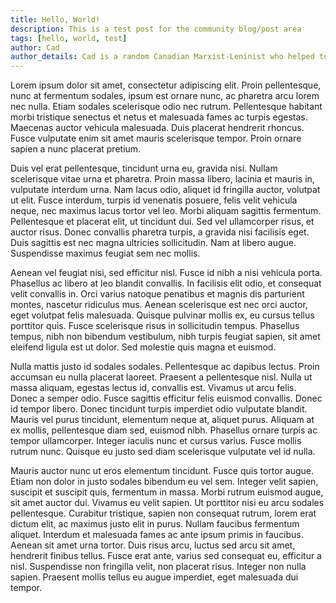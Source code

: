 ```yaml
---
title: Hello, World!
description: This is a test post for the community blog/post area
tags: [hello, world, test]
author: Cad
author_details: Cad is a random Canadian Marxist-Leninist who helped to build this website.
---
```


Lorem ipsum dolor sit amet, consectetur adipiscing elit. Proin pellentesque, nunc at fermentum sodales, ipsum est ornare nunc, ac pharetra arcu lorem nec nulla. Etiam sodales scelerisque odio nec rutrum. Pellentesque habitant morbi tristique senectus et netus et malesuada fames ac turpis egestas. Maecenas auctor vehicula malesuada. Duis placerat hendrerit rhoncus. Fusce vulputate enim sit amet mauris scelerisque tempor. Proin ornare sapien a nunc placerat pretium.

Duis vel erat pellentesque, tincidunt urna eu, gravida nisi. Nullam scelerisque vitae urna et pharetra. Proin massa libero, lacinia et mauris in, vulputate interdum urna. Nam lacus odio, aliquet id fringilla auctor, volutpat ut elit. Fusce interdum, turpis id venenatis posuere, felis velit vehicula neque, nec maximus lacus tortor vel leo. Morbi aliquam sagittis fermentum. Pellentesque et placerat elit, ut tincidunt dui. Sed vel ullamcorper risus, et auctor risus. Donec convallis pharetra turpis, a gravida nisi facilisis eget. Duis sagittis est nec magna ultricies sollicitudin. Nam at libero augue. Suspendisse maximus feugiat sem nec mollis.

Aenean vel feugiat nisi, sed efficitur nisl. Fusce id nibh a nisi vehicula porta. Phasellus ac libero at leo blandit convallis. In facilisis elit odio, et consequat velit convallis in. Orci varius natoque penatibus et magnis dis parturient montes, nascetur ridiculus mus. Aenean scelerisque est nec orci auctor, eget volutpat felis malesuada. Quisque pulvinar mollis ex, eu cursus tellus porttitor quis. Fusce scelerisque risus in sollicitudin tempus. Phasellus tempus, nibh non bibendum vestibulum, nibh turpis feugiat sapien, sit amet eleifend ligula est ut dolor. Sed molestie quis magna et euismod.

Nulla mattis justo id sodales sodales. Pellentesque ac dapibus lectus. Proin accumsan eu nulla placerat laoreet. Praesent a pellentesque nisl. Nulla ut massa aliquam, egestas lectus id, convallis est. Vivamus ut arcu felis. Donec a semper odio. Fusce sagittis efficitur felis euismod convallis. Donec id tempor libero. Donec tincidunt turpis imperdiet odio vulputate blandit. Mauris vel purus tincidunt, elementum neque at, aliquet purus. Aliquam at ex mollis, pellentesque diam sed, euismod nibh. Phasellus ornare turpis ac tempor ullamcorper. Integer iaculis nunc et cursus varius. Fusce mollis rutrum nunc. Quisque eu justo sed diam scelerisque vulputate vel id nulla.

Mauris auctor nunc ut eros elementum tincidunt. Fusce quis tortor augue. Etiam non dolor in justo sodales bibendum eu vel sem. Integer velit sapien, suscipit et suscipit quis, fermentum in massa. Morbi rutrum euismod augue, sit amet auctor dui. Vivamus eu velit sapien. Ut porttitor nisi eu arcu sodales pellentesque. Curabitur tristique, sapien non consequat rutrum, lorem erat dictum elit, ac maximus justo elit in purus. Nullam faucibus fermentum aliquet. Interdum et malesuada fames ac ante ipsum primis in faucibus. Aenean sit amet urna tortor. Duis risus arcu, luctus sed arcu sit amet, hendrerit finibus tellus. Fusce erat ante, varius sed consequat eu, efficitur a nisl. Suspendisse non fringilla velit, non placerat risus. Integer non nulla sapien. Praesent mollis tellus eu augue imperdiet, eget malesuada dui tempor.
